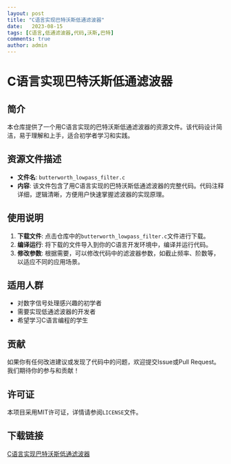 ```yaml
---
layout: post
title: "C语言实现巴特沃斯低通滤波器"
date:   2023-08-15
tags: [C语言,低通滤波器,代码,沃斯,巴特]
comments: true
author: admin
---
```

# C语言实现巴特沃斯低通滤波器

## 简介

本仓库提供了一个用C语言实现的巴特沃斯低通滤波器的资源文件。该代码设计简洁，易于理解和上手，适合初学者学习和实践。

## 资源文件描述

- **文件名**: `butterworth_lowpass_filter.c`
- **内容**: 该文件包含了用C语言实现的巴特沃斯低通滤波器的完整代码。代码注释详细，逻辑清晰，方便用户快速掌握滤波器的实现原理。

## 使用说明

1. **下载文件**: 点击仓库中的`butterworth_lowpass_filter.c`文件进行下载。
2. **编译运行**: 将下载的文件导入到你的C语言开发环境中，编译并运行代码。
3. **修改参数**: 根据需要，可以修改代码中的滤波器参数，如截止频率、阶数等，以适应不同的应用场景。

## 适用人群

- 对数字信号处理感兴趣的初学者
- 需要实现低通滤波器的开发者
- 希望学习C语言编程的学生

## 贡献

如果你有任何改进建议或发现了代码中的问题，欢迎提交Issue或Pull Request。我们期待你的参与和贡献！

## 许可证

本项目采用MIT许可证，详情请参阅`LICENSE`文件。

## 下载链接

[C语言实现巴特沃斯低通滤波器](https://pan.quark.cn/s/d5c842634445)